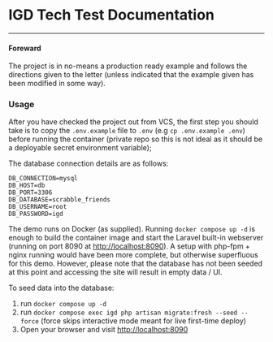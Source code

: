 # IGD Tech Test Documentation

---

#### Foreward
The project is in no-means a production ready example and follows the directions given to the
letter (unless indicated that the example given has been modified in some way).

### Usage

After you have checked the project out from VCS, the first step you should take is to copy the `.env.example`
file to `.env` (e.g `cp .env.example .env`) before running the container (private repo so this is not ideal as it 
should be a deployable secret environment variable);

The database connection details are as follows:

```
DB_CONNECTION=mysql
DB_HOST=db
DB_PORT=3306
DB_DATABASE=scrabble_friends
DB_USERNAME=root
DB_PASSWORD=igd
```

The demo runs on Docker (as supplied). Running `docker compose up -d` is enough to build the container image
and start the Laravel built-in webserver (running on port 8090 at [http://localhost:8090](http://localhost:8090)).
A setup with php-fpm + nginx running would have been more complete, but otherwise superfluous for this demo.
However, please note that the database has not been seeded at this point and accessing the site will result in empty 
data / UI.

To seed data into the database:

1. run `docker compose up -d`
2. run `docker compose exec igd php artisan migrate:fresh --seed --force` (force skips interactive mode meant for live 
first-time deploy)
3. Open your browser and visit [http://localhost:8090](http://localhost:8090)


